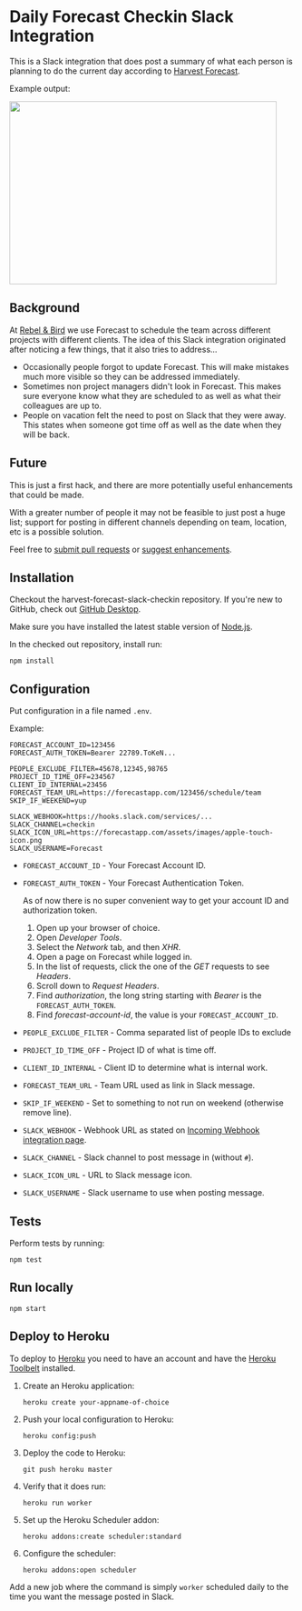 # Daily Forecast Checkin Slack Integration

This is a Slack integration that does post a summary of what each person is planning to do the current day according to [Harvest Forecast](https://www.getharvest.com/forecast).

Example output:

<img src="http://stpe.github.io/harvest-forecast-slack-checkin/forecast-slack-msg.png" height="322" width="471">

## Background

At [Rebel & Bird](http://www.rebelandbird.com/) we use Forecast to schedule the team across different projects with different clients. The idea of this Slack integration originated after noticing a few things, that it also tries to address...

- Occasionally people forgot to update Forecast. This will make mistakes much more visible so they can be addressed immediately.
- Sometimes non project managers didn't look in Forecast. This makes sure everyone know what they are scheduled to as well as what their colleagues are up to.
- People on vacation felt the need to post on Slack that they were away. This states when someone got time off as well as the date when they will be back.

## Future

This is just a first hack, and there are more potentially useful enhancements that could be made.

With a greater number of people it may not be feasible to just post a huge list; support for posting in different channels depending on team, location, etc is a possible solution.

Feel free to [submit pull requests](https://github.com/stpe/harvest-forecast-slack-checkin/pulls) or [suggest enhancements](https://github.com/stpe/harvest-forecast-slack-checkin/issues).

## Installation

Checkout the harvest-forecast-slack-checkin repository. If you're new to GitHub, check out [GitHub Desktop](https://desktop.github.com/).

Make sure you have installed the latest stable version of [Node.js](https://nodejs.org/).

In the checked out repository, install run:

`npm install`

## Configuration

Put configuration in a file named `.env`.

Example:

```
FORECAST_ACCOUNT_ID=123456
FORECAST_AUTH_TOKEN=Bearer 22789.ToKeN...

PEOPLE_EXCLUDE_FILTER=45678,12345,98765
PROJECT_ID_TIME_OFF=234567
CLIENT_ID_INTERNAL=23456
FORECAST_TEAM_URL=https://forecastapp.com/123456/schedule/team
SKIP_IF_WEEKEND=yup

SLACK_WEBHOOK=https://hooks.slack.com/services/...
SLACK_CHANNEL=checkin
SLACK_ICON_URL=https://forecastapp.com/assets/images/apple-touch-icon.png
SLACK_USERNAME=Forecast
```

- `FORECAST_ACCOUNT_ID` - Your Forecast Account ID.
- `FORECAST_AUTH_TOKEN` - Your Forecast Authentication Token.

  As of now there is no super convenient way to get your account ID and authorization token.

   1. Open up your browser of choice.
   2. Open *Developer Tools*.
   3. Select the *Network* tab, and then *XHR*.
   4. Open a page on Forecast while logged in.
   5. In the list of requests, click the one of the *GET* requests to see *Headers*.
   6. Scroll down to *Request Headers*.
   7. Find *authorization*, the long string starting with _Bearer_ is the `FORECAST_AUTH_TOKEN`.
   8. Find *forecast-account-id*, the value is your `FORECAST_ACCOUNT_ID`.

- `PEOPLE_EXCLUDE_FILTER` - Comma separated list of people IDs to exclude
- `PROJECT_ID_TIME_OFF` - Project ID of what is time off.
- `CLIENT_ID_INTERNAL` - Client ID to determine what is internal work.
- `FORECAST_TEAM_URL` - Team URL used as link in Slack message.
- `SKIP_IF_WEEKEND` - Set to something to not run on weekend (otherwise remove line).

- `SLACK_WEBHOOK` - Webhook URL as stated on [Incoming Webhook integration page](https://my.slack.com/services/new/incoming-webhook/).
- `SLACK_CHANNEL` - Slack channel to post message in (without `#`).
- `SLACK_ICON_URL` - URL to Slack message icon.
- `SLACK_USERNAME` - Slack username to use when posting message.

## Tests

Perform tests by running:

`npm test`

## Run locally

`npm start`

## Deploy to Heroku

To deploy to [Heroku](https://www.heroku.com) you need to have an account and have the [Heroku Toolbelt](https://toolbelt.heroku.com/) installed.

1. Create an Heroku application:

    `heroku create your-appname-of-choice`

2. Push your local configuration to Heroku:

    `heroku config:push`

3. Deploy the code to Heroku:

    `git push heroku master`

4. Verify that it does run:

    `heroku run worker`

5. Set up the Heroku Scheduler addon:

    `heroku addons:create scheduler:standard`

6. Configure the scheduler:

    `heroku addons:open scheduler`

  Add a new job where the command is simply `worker` scheduled daily to the time you want the message posted in Slack.
